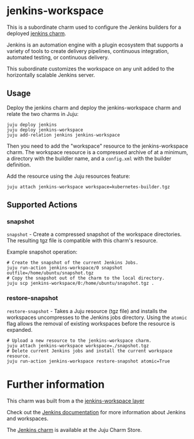 # jenkins-workspace 

This is a subordinate charm used to configure the Jenkins builders for a 
deployed [jenkins charm](https://jujucharms.com/jenkins). 

Jenkins is an automation engine with a plugin ecosystem that supports a variety
of tools to create delivery pipelines, continuous integration, automated
testing, or continuous delivery. 

This subordinate customizes the workspace on any unit added to the horizontally
scalable Jenkins server.

## Usage

Deploy the jenkins charm and deploy the jenkins-workspace charm and relate the
two charms in Juju:

```
juju deploy jenkins
juju deploy jenkins-workspace
juju add-relation jenkins jenkins-workspace
```

Then you need to add the "workspace" resource to the jenkins-workspace charm.
The workspace resource is a compressed archive of at a minimum, a directory
with the buildler name, and a `config.xml` with the builder definition.

Add the resource using the Juju resources feature:

```
juju attach jenkins-workspace workspace=kubernetes-builder.tgz
```

## Supported Actions

### snapshot
`snapshot` - Create a compressed snapshot of the workspace directories. The 
resulting tgz file is compatible with this charm's resource.

Example snapshot operation:

```
# Create the snapshot of the current Jenkins Jobs.
juju run-action jenkins-workspace/0 snapshot outfile=/home/ubuntu/snapshot.tgz
# Copy the snapshot out of the charm to the local directory.
juju scp jenkins-workspace/0:/home/ubuntu/snapshot.tgz .
```

### restore-snapshot

`restore-snapshot` - Takes a Juju resource (tgz file) and installs the
workspaces uncompresses to the Jenkins jobs directory. Using the `atomic` flag
allows the removal of existing workspaces before the resource is expanded.

```
# Upload a new resource to the jenkins-workspace charm.
juju attach jenkins-workspace workspace=./snapshot.tgz
# Delete current Jenkins jobs and install the current workspace resource.
juju run-action jenkins-workspace restore-snapshot atomic=True
```

# Further information

This charm was built from a the 
[jenkins-workspace layer](https://github.com/juju-solutions/layer-jenkins-workspace)

Check out the [Jenkins documentation](https://jenkins.io/doc/) for more 
information about Jenkins and workspaces.

The [Jenkins charm](https://jujucharms.com/jenkins/) is available at the Juju
Charm Store. 
